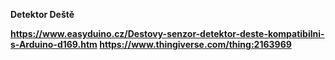 <B>Detektor Deště

https://www.easyduino.cz/Destovy-senzor-detektor-deste-kompatibilni-s-Arduino-d169.htm
https://www.thingiverse.com/thing:2163969
